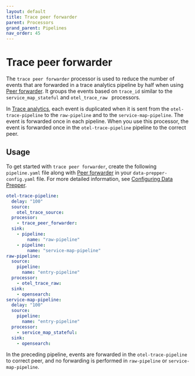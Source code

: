 ```yaml
---
layout: default
title: Trace peer forwarder
parent: Processors
grand_parent: Pipelines
nav_order: 45
---
```


# Trace peer forwarder

The `trace peer forwarder` processor is used to reduce the number of events that are forwarded in a trace analytics pipeline by half when using [Peer forwarder]({{site.url}}{{site.baseurl}}/data-prepper/managing-data-prepper/peer-forwarder/). It groups the events based on `trace_id` similar to the `service_map_stateful` and `otel_trace_raw ` processors. 

In [Trace analytics]({{site.url}}{{site.baseurl}}/data-prepper/common-use-cases/trace-analytics/), each event is duplicated when it is sent from the `otel-trace-pipeline` to the `raw-pipeline` and to the `service-map-pipeline`. The event is forwarded once in each pipeline. When you use this processor, the event is forwarded once in the `otel-trace-pipeline` pipeline to the correct peer. 

## Usage

To get started with `trace peer forwarder`, create the following `pipeline.yaml` file along with [Peer forwarder]({{site.url}}{{site.baseurl}}/managing-data-prepper/peer-forwarder/) in your `data-prepper-config.yaml` file. For more detailed information, see [Configuring Data Prepper]({{site.url}}{{site.baseurl}}/data-prepper/getting-started/#2-configuring-data-prepper).


```yaml
otel-trace-pipeline:
  delay: "100"
  source:
    otel_trace_source:
  processor:
    - trace_peer_forwarder:
  sink:
    - pipeline:
        name: "raw-pipeline"
    - pipeline:
        name: "service-map-pipeline"
raw-pipeline:
  source:
    pipeline:
      name: "entry-pipeline"
  processor:
    - otel_trace_raw:
  sink:
    - opensearch:
service-map-pipeline:
  delay: "100"
  source:
    pipeline:
      name: "entry-pipeline"
  processor:
    - service_map_stateful:
  sink:
    - opensearch:
```

In the preceding pipeline, events are forwarded in the `otel-trace-pipeline` to correct peer, and no forwarding is performed in `raw-pipeline` or `service-map-pipeline`.